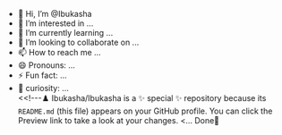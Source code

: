 - 👋 Hi, I’m @Ibukasha
- 👀 I’m interested in ...
- 🌱 I’m currently learning ...
- 💞️ I’m looking to collaborate on ...
- 📫 How to reach me ...
- 😄 Pronouns: ...
- ⚡ Fun fact: ...
- 🤨 curiosity: ...  
<<!---♟️
Ibukasha/Ibukasha is a ✨ special ✨ repository because its `README.md` (this file) appears on your GitHub profile.
You can click the Preview link to take a look at your changes.
<...
Done💯
